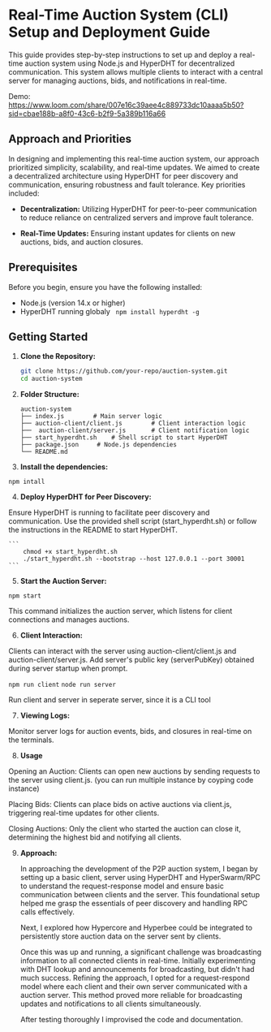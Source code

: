 # Real-Time Auction System (CLI) Setup and Deployment Guide

This guide provides step-by-step instructions to set up and deploy a real-time auction system using Node.js and HyperDHT for decentralized communication. This system allows multiple clients to interact with a central server for managing auctions, bids, and notifications in real-time.

Demo: https://www.loom.com/share/007e16c39aee4c889733dc10aaaa5b50?sid=cbae188b-a8f0-43c6-b2f9-5a389b116a66

## Approach and Priorities

In designing and implementing this real-time auction system, our approach prioritized simplicity, scalability, and real-time updates. We aimed to create a decentralized architecture using HyperDHT for peer discovery and communication, ensuring robustness and fault tolerance. Key priorities included:

- **Decentralization:** Utilizing HyperDHT for peer-to-peer communication to reduce reliance on centralized servers and improve fault tolerance.
  
- **Real-Time Updates:** Ensuring instant updates for clients on new auctions, bids, and auction closures.
  

## Prerequisites

Before you begin, ensure you have the following installed:

- Node.js (version 14.x or higher)
-  HyperDHT running globaly ``` npm install hyperdht -g```

## Getting Started

1. **Clone the Repository:**

   ```bash
   git clone https://github.com/your-repo/auction-system.git
   cd auction-system

2. **Folder Structure:**
    ```
    auction-system
    ├── index.js        # Main server logic
    ├── auction-client/client.js        # Client interaction logic
    ├──  auction-client/server.js       # Client notification logic
    ├── start_hyperdht.sh    # Shell script to start HyperDHT
    ├── package.json     # Node.js dependencies
    └── README.md  
    ```


3. **Install the dependencies:**

``` 
npm intall
```

4. **Deploy HyperDHT for Peer Discovery:**

Ensure HyperDHT is running to facilitate peer discovery and communication. Use the provided shell script (start_hyperdht.sh) or follow the instructions in the README to start HyperDHT.

    ```
        chmod +x start_hyperdht.sh
        ./start_hyperdht.sh --bootstrap --host 127.0.0.1 --port 30001
    ```

5. **Start the Auction Server:**

``` 
npm start
```

This command initializes the auction server, which listens for client connections and manages auctions.


6. **Client Interaction:**

Clients can interact with the server using auction-client/client.js and auction-client/server.js. Add server's public key (serverPubKey) obtained during server startup when prompt.

```npm run client```
```node run server```


Run client and server in seperate server, since it is a CLI tool


7. **Viewing Logs:**

Monitor server logs for auction events, bids, and closures in real-time on the terminals.



8. **Usage**

Opening an Auction: Clients can open new auctions by sending requests to the server using client.js. (you can run multiple instance by coyping code instance)

Placing Bids: Clients can place bids on active auctions via client.js, triggering real-time updates for other clients.

Closing Auctions: Only the client who started the auction can close it, determining the highest bid and notifying all clients.



9. **Approach:**


    In approaching the development of the P2P auction system, I began by setting up a basic client, server using HyperDHT and HyperSwarm/RPC to understand the request-response model and ensure basic communication between clients and the server. This foundational setup helped me grasp the essentials of peer discovery and handling RPC calls effectively.

    Next, I explored how Hypercore and Hyperbee could be integrated to persistently store auction data on the server sent by clients. 

    Once this was up and running, a significant challenge was broadcasting information to all connected clients in real-time. Initially experimenting with DHT lookup and announcements for broadcasting,  but didn't had much success. Refining the approach, I opted for a request-respond model where each client and their own server communicated with a auction server. This method proved more reliable for broadcasting updates and notifications to all clients simultaneously.


    After testing thoroughly I improvised the code and documentation.



